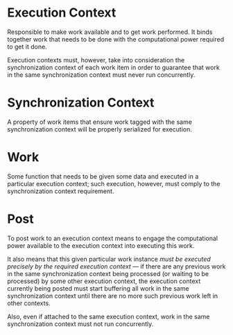 ﻿# Execution Context

Responsible to make work available and to get work performed. It binds together work that needs to be done with the computational power required to get it done.

Execution contexts must, however, take into consideration the synchronization context of each work item in order to guarantee that work in the same synchronization context must never run concurrently.

# Synchronization Context

A property of work items that ensure work tagged with the same synchronization context will be properly serialized for execution.

# Work

Some function that needs to be given some data and executed in a particular execution context; such execution, however, must comply to the synchronization context requirement.

# Post

To post work to an execution context means to engage the computational power available to the execution context into executing this work.

It also means that this given particular work instance *must be executed precisely by the required execution context* &mdash; if there are any previous work in the same synchronization context being processed (or waiting to be processed) by some other execution context, the execution context currently being posted must start buffering all work in the same synchronization context until there are no more such previous work left in other contexts.

Also, even if attached to the same execution context, work in the same synchronization context must not run concurrently.

